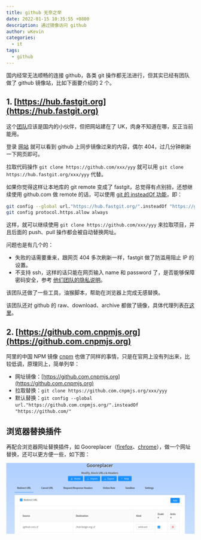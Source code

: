 ```yaml
---
title: github 无奈之举
date: 2022-01-15 10:35:55 +0800
description: 通过镜像访问 github
author: wKevin
categories:
  - it
tags:
  - github
---
```


国内经常无法顺畅的连接 github，各类 git 操作都无法进行，但其实已经有团队做了 github 镜像站，比如下面要介绍的 2 个。

## 1. [https://hub.fastgit.org](https://hub.fastgit.org)

这个[团队](https://fastgit.org/)应该是国内的小伙伴，但把网站建在了 UK，肉身不知道在哪，反正当前能用。

登录 [网站](https://hub.fastgit.org) 就可以看到 github 上同步镜像过来的内容，偶尔 404，过几分钟刷新一下网页即可。

拉取代码操作 `git clone https://github.com/xxx/yyy` 就可以用 `git clone https://hub.fastgit.org/xxx/yyy` 代替。

如果你觉得这样让本地库的 git remote 变成了 fastgit，总觉得有点别扭，还想继续使用 github.com 做 remote 的话，可以使用 [git 的 insteadOf 功能](https://git-scm.com/docs/git-push/2.6.7#_git_urls)，即：

```sh
git config --global url."https://hub.fastgit.org/".insteadOf "https://github.com/"
git config protocol.https.allow always
```

这样，就可以继续使用 `git clone https://github.com/xxx/yyy` 来拉取项目，并且后面的 push、pull 操作都会被自动替换网址。

问题也是有几个的：

- 失败的话需要重来，跟网页 404 多次刷新一样，fastgit 做了防滥用阻止 IP 的设置。
- 不支持 ssh，这样的话只能在网页输入 name 和 password 了，是否能够保障密码安全，参考 [他们团队的隐私说明](https://doc.fastgit.org/zh-cn/privacy.html)。

该团队还做了一些工具，油猴脚本，帮助在浏览器上完成无感替换。

该团队还对 github 的 raw、download、archive 都做了镜像，具体代理列表[在这里](https://doc.fastgit.org/zh-cn/node.html)。

## 2. [https://github.com.cnpmjs.org](https://github.com.cnpmjs.org)

阿里的中国 NPM 镜像 [cnpm](https://npmmirror.com/) 也做了同样的事情，只是在官网上没有列出来，比较低调，原理同上，简单列举：

- 网址镜像：[https://github.com.cnpmjs.org](https://github.com.cnpmjs.org)
- 拉取替换：`git clone https://github.com.cnpmjs.org/xxx/yyy`
- 默认替换：`git config --global url."https://github.com.cnpmjs.org/".insteadOf "https://github.com/"`

## 浏览器替换插件

再配合浏览器网址替换插件，如 Gooreplacer（[firefox](https://addons.mozilla.org/en-US/firefox/addon/gooreplacer/)、[chrome](https://chrome.google.com/webstore/detail/gooreplacer/jnlkjeecojckkigmchmfoigphmgkgbip)），做一个网址替换，还可以更方便一些，如下图：

![](/images/posts/2022-01-15-github.insteadof/gooreplacer.png)
